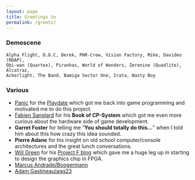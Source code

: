 ```yaml
---
layout: page
title: Greetings to
permalink: /greetz/
---
```


### Demoscene

```
Alpha Flight, D.O.C, Derek, PHR-Crew, Vision Factory, Mike, Davideo (RDAP),
Obi-wan (Quartex), Piranhas, World of Wonders, Zeronine (Quadlite), Alcatraz,
Ackerlight, The Band, Bamiga Sector One, Irata, Nasty Boy
```

### Various

- [Panic](https://panic.com) for the [Playdate](https://play.date) which got me back into game programming and motivated me to do this project.
- [Fabien Sanglard](https://fabiensanglard.net) for his **Book of CP-System** which got me even more curious about the hardware side of game development.
- **Garret Foster** for telling me “**You should totally do this…**” when I told him about this how crazy this idea sounded.
- **Pierre Adane** for his insight on old school computer/console architectures and the great lunch conversations.
- [Will Green](https://github.com/WillGreen) for his [Project F blog](https://projectf.io) which gave me a huge leg up in starting to design the graphics chip in FPGA.
- [Marcus Andrade/Boogermann](https://github.com/boogermann)
- [Adam Gastineau/agg23](https://github.com/agg23)
